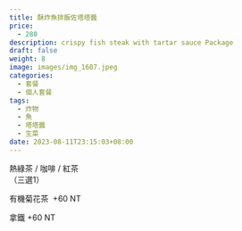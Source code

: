 ```yaml
---
title: 酥炸魚排飯佐塔塔醬
price:
  - 280
description: crispy fish steak with tartar sauce Package
draft: false
weight: 8
image: images/img_1607.jpeg
categories:
  - 套餐
  - 個人套餐
tags:
  - 炸物
  - 魚
  - 塔塔醬
  - 生菜
date: 2023-08-11T23:15:03+08:00
---
```


  熱綠茶 / 咖啡 / 紅茶   
  （三選1）

  有機菊花茶  +60  NT

  拿鐵 +60  NT